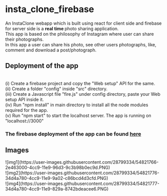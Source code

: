 # insta_clone_firebase <br />
An InstaClone webapp which is built using react for client side and firebase for server side is a <strong>real time </strong> photo sharing application. <br />This app is based on the philosophy of Instagram where user can share their photographs. <br />
In this app a user can share his photo, see other users photographs, like, comment and download a post/photograph. <br />

<h2> Deployment of the app </h2>

<br />
(i) Create a firebase project and copy the "Web setup" API for the same.
<br />
(ii) Create a folder "config" inside "src" directory.
<br />
(iii) Create a Javascript file "fire.js" under config directory, paste your Web setup API inside it. <br />
(iv) Run "npm install" in main directory to install all the node modules required for the app. <br />
(v) Run "npm start" to start the localhost server. The app is running on "localhost://3000" <br />

<h3> The firebase deployment of the app can be found <a href="https://insta-clone-8b097.firebaseapp.com/login">here </a></h3>


<h2> Images </h2>
![img1](https://user-images.githubusercontent.com/28799334/54821766-2e463000-4cc9-11e9-96d3-9c3b98b0ec9d.PNG) <br />
![img2](https://user-images.githubusercontent.com/28799334/54821776-34d4a780-4cc9-11e9-9a02-c86bcd4d3cfd.PNG) <br />
![img4](https://user-images.githubusercontent.com/28799334/54821777-34d4a780-4cc9-11e9-829a-8742bdeacee6.PNG)

